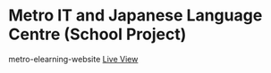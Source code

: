 # Metro IT and Japanese Language Centre (School Project)
metro-elearning-website [Live View](https://mykhant.github.io/metro-elearning-website/)
